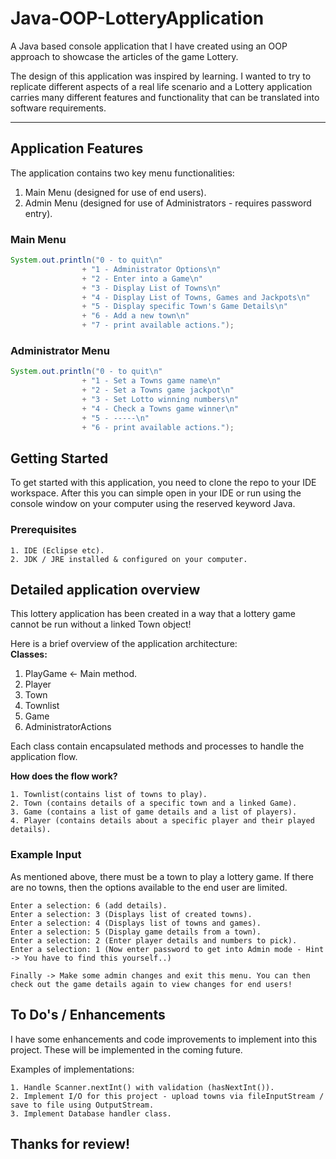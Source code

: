 # Java-OOP-LotteryApplication

A Java based console application that I have created using an OOP approach to showcase the articles of the game Lottery.  

The design of this application was inspired by learning. I wanted to try to replicate different aspects of a real life scenario and a Lottery application carries many different features and functionality that can be translated into software requirements.

<hr/>

## Application Features
The application contains two key menu functionalities:
1. Main Menu (designed for use of end users).
2. Admin Menu (designed for use of Administrators - requires password entry).

### Main Menu
```java
System.out.println("0 - to quit\n"
				+ "1 - Administrator Options\n"
				+ "2 - Enter into a Game\n"
				+ "3 - Display List of Towns\n"
				+ "4 - Display List of Towns, Games and Jackpots\n"
				+ "5 - Display specific Town's Game Details\n"
				+ "6 - Add a new town\n"
				+ "7 - print available actions.");
```

### Administrator Menu
```java
System.out.println("0 - to quit\n"
				+ "1 - Set a Towns game name\n"
				+ "2 - Set a Towns game jackpot\n"
				+ "3 - Set Lotto winning numbers\n"
				+ "4 - Check a Towns game winner\n"
				+ "5 - -----\n"
				+ "6 - print available actions.");
```

## Getting Started

To get started with this application, you need to clone the repo to your IDE workspace. After this you can simple open in your IDE or run using the console window on your computer using the reserved keyword Java.

### Prerequisites

```
1. IDE (Eclipse etc).
2. JDK / JRE installed & configured on your computer.
```

## Detailed application overview
This lottery application has been created in a way that a lottery game cannot be run without a linked Town object!

Here is a brief overview of the application architecture:
<br/><b>Classes:</b>
1. PlayGame <- Main method.
2. Player
3. Town
4. Townlist
5. Game
6. AdministratorActions

Each class contain encapsulated methods and processes to handle the application flow.

<b>How does the flow work?</b>
```
1. Townlist(contains list of towns to play).
2. Town (contains details of a specific town and a linked Game).
3. Game (contains a list of game details and a list of players).
4. Player (contains details about a specific player and their played details).
```

### Example Input
As mentioned above, there must be a town to play a lottery game. If there are no towns, then the options available to the end user are limited.

```
Enter a selection: 6 (add details).
Enter a selection: 3 (Displays list of created towns).
Enter a selection: 4 (Displays list of towns and games).
Enter a selection: 5 (Display game details from a town).
Enter a selection: 2 (Enter player details and numbers to pick).
Enter a selection: 1 (Now enter password to get into Admin mode - Hint -> You have to find this yourself..)

Finally -> Make some admin changes and exit this menu. You can then check out the game details again to view changes for end users!
```


## To Do's / Enhancements
I have some enhancements and code improvements to implement into this project. These will be implemented in the coming future.

Examples of implementations:
```
1. Handle Scanner.nextInt() with validation (hasNextInt()).
2. Implement I/O for this project - upload towns via fileInputStream / save to file using OutputStream.
3. Implement Database handler class.
```

## Thanks for review!

